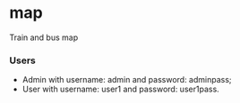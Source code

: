# map
 Train and bus map

### Users
- Admin with username: admin and password: adminpass;
- User with username: user1 and password: user1pass.
